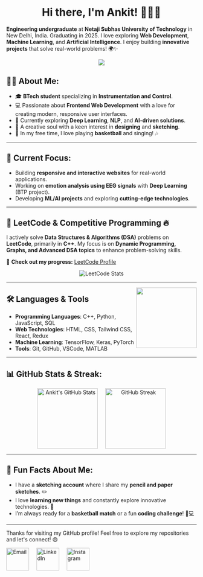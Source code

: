 <h1 align="center">
Hi there, I'm Ankit! 👋👨‍💻
</h1>

**Engineering undergraduate** at **Netaji Subhas University of Technology** in New Delhi, India. Graduating in 2025. I love exploring **Web Development**, **Machine Learning**, and **Artificial Intelligence**. I enjoy building **innovative projects** that solve real-world problems! 🌍✨

<p align="center">
  <img src="https://skillicons.dev/icons?i=cpp,python,js,mysql,html,css,tailwind,styledcomponents,react,nextjs,redux,supabase,firebase,nodejs,npm,babel,figma,vite,vercel,netlify,vscode,sublime,powershell,github,git,matlab,arduino,tensorflow,anaconda,windows" />
</p>

## 👨‍💻 About Me:
- 🎓 **BTech student** specializing in **Instrumentation and Control**.
- 💻 Passionate about **Frontend Web Development** with a love for creating modern, responsive user interfaces.
- 🌱 Currently exploring **Deep Learning**, **NLP**, and **AI-driven solutions**.
- 🎨 A creative soul with a keen interest in **designing** and **sketching**.
- 🏀 In my free time, I love playing **basketball** and singing! 🎶

---

## 🔭 Current Focus:
- Building **responsive and interactive websites** for real-world applications.
- Working on **emotion analysis using EEG signals** with **Deep Learning** (BTP project).
- Developing **ML/AI projects** and exploring **cutting-edge technologies**.

---

## 🧠 LeetCode & Competitive Programming 🔥  
I actively solve **Data Structures & Algorithms (DSA)** problems on **LeetCode**, primarily in **C++**. My focus is on **Dynamic Programming, Graphs, and Advanced DSA topics** to enhance problem-solving skills.  

📌 **Check out my progress:** [LeetCode Profile](https://leetcode.com/u/ankit_bh_/)

<div align="center">
  <!-- LeetCode Stats Card -->
  <img src="https://leetcard.jacoblin.cool/ankit_bh_?theme=nord&font=IBM%20Plex%20Sans" alt="LeetCode Stats">

  
  <!-- LeetCode Heatmap (Streak Calendar) -->
  <!--<img src="https://leetcode-stats-six.vercel.app/api?username=ankit_bh_&theme=dark" alt="LeetCode Heatmap" height="200px"/> -->

  <!-- LeetCode Language Breakdown -->
  <!-- <img src="https://leetcode-ranking-api.vercel.app/api?username=ankit_bh_" alt="LeetCode Languages" height="200px"/> -->
</div>

---

<img src="https://github-readme-stats.vercel.app/api/top-langs/?username=Ankit6149&layout=compact&theme=radical&hide_border=true&exclude_repo=my-github-streks,linear-regression-ml" align="right" height="160">

## 🛠️ Languages & Tools   
<!-- <table>
  <tr>
    <td>
      <ul>
        <li><strong>Programming Languages</strong>: C++, Python, JavaScript, SQL</li>
        <li><strong>Web Technologies</strong>: HTML, CSS, Tailwind CSS, React, Redux</li>
        <li><strong>Machine Learning</strong>: TensorFlow, Keras, PyTorch</li>
        <li><strong>Tools</strong>: Git, GitHub, VSCode, MATLAB</li>
      </ul>
    </td>
    <td>
        <img src="https://github-readme-stats.vercel.app/api/top-langs/?username=Ankit6149&layout=compact&theme=radical&hide_border=true&exclude_repo=my-github-streks,linear-regression-ml" height="160"/>
    </td>
  </tr>
</table> -->


<ul>
  <li><strong>Programming Languages</strong>: C++, Python, JavaScript, SQL</li>
  <li><strong>Web Technologies</strong>: HTML, CSS, Tailwind CSS, React, Redux</li>
  <li><strong>Machine Learning</strong>: TensorFlow, Keras, PyTorch</li>
  <li><strong>Tools</strong>: Git, GitHub, VSCode, MATLAB</li>
</ul>

---


## 📊 GitHub Stats & Streak:
<div align="center" style="display: flex; justify-content: center; gap: 20px;">
  <img src="https://github-readme-stats.vercel.app/api?username=Ankit6149&show_icons=true&theme=radical&hide_border=true" alt="Ankit's GitHub Stats" height="160"/>
  <a href="https://git.io/streak-stats">
    <img src="https://my-github-streks.vercel.app?user=Ankit6149&theme=radical&hide_border=true&date_format=j%20M%5B%20Y%5D" alt="GitHub Streak" height="160"/>
  </a>
</div>

---

## 🎯 Fun Facts About Me:
- I have a **sketching account** where I share my **pencil and paper sketches**. ✏️
- I love **learning new things** and constantly explore innovative technologies. 🚀
- I’m always ready for a **basketball match** or a fun **coding challenge**! 🏀💻

---

<p>
Thanks for visiting my GitHub profile! Feel free to explore my repositories and let's connect! 😄  
<div style="display: flex; justify-content: flex-start; gap: 20px;">
  <a href="mailto:ankitbhardwaj80100@gmail.com">
    <img src="https://img.icons8.com/fluency/48/000000/gmail.png" alt="Email" width="60px" />
  </a>
  <a href="https://www.linkedin.com/in/ankit-bhardwaj-6b9b62221/">
    <img src="https://img.icons8.com/color/48/000000/linkedin.png" alt="LinkedIn" width="60px" />
  </a>
  <a href="https://www.instagram.com/ankit.bh_/">
    <img src="https://img.icons8.com/fluency/48/000000/instagram-new.png" alt="Instagram" width="60px" />
  </a>
</div>
</p>
